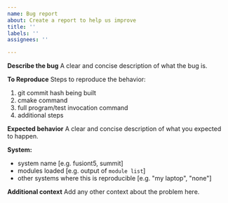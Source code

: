 ```yaml
---
name: Bug report
about: Create a report to help us improve
title: ''
labels: ''
assignees: ''

---
```


**Describe the bug**
A clear and concise description of what the bug is.

**To Reproduce**
Steps to reproduce the behavior:
1. git commit hash being built
2. cmake command
3. full program/test invocation command
4. additional steps 

**Expected behavior**
A clear and concise description of what you expected to happen.

**System:**
 - system name [e.g. fusiont5, summit]
 - modules loaded [e.g. output of `module list`]
 - other systems where this is reproducible [e.g. "my laptop", "none"]

**Additional context**
Add any other context about the problem here.
